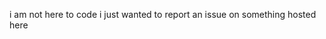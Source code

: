 i am not here to code i just wanted to report an issue on something hosted here

<!---
tristallyn/tristallyn is a ✨ special ✨ repository because its `README.md` (this file) appears on your GitHub profile.
You can click the Preview link to take a look at your changes.
--->
